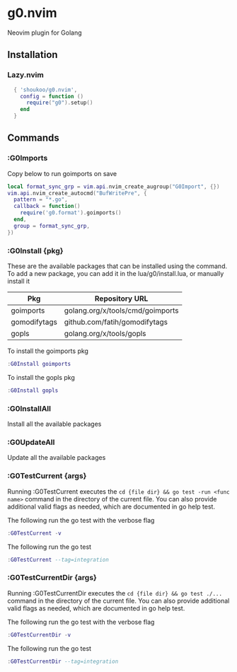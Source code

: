 # g0.nvim
Neovim plugin for Golang

## Installation

### Lazy.nvim
```lua
  { 'shoukoo/g0.nvim',
    config = function ()
      require("g0").setup()
    end
  }
```
## Commands

### :G0Imports

Copy below to run goimports on save

```lua
local format_sync_grp = vim.api.nvim_create_augroup("G0Import", {})
vim.api.nvim_create_autocmd("BufWritePre", {
  pattern = "*.go",
  callback = function()
    require('g0.format').goimports()
  end,
  group = format_sync_grp,
})
```

### :G0Install {pkg}
These are the available packages that can be installed using the command. To add a new package, you can add it in the lua/g0/install.lua, or manually install it

| Pkg          | Repository URL                            |
|--------------- | ----------------------------------------- |
| goimports     | golang.org/x/tools/cmd/goimports         |
| gomodifytags  | github.com/fatih/gomodifytags             |
| gopls         | golang.org/x/tools/gopls                 |

To install the goimports pkg

```lua
:G0Install goimports
```

To install the gopls pkg

```lua
:G0Install gopls 
```
### :G0InstallAll
Install all the available packages

### :G0UpdateAll
Update all the available packages

### :G0TestCurrent {args}
Running :G0TestCurrent executes the `cd {file dir} && go test -run <func name>` command in the directory of the current file. You can also provide additional valid flags as needed, which are documented in go help test.

The following run the go test with the verbose flag

```lua
:G0TestCurrent -v
```

The following run the go test 

```lua
:G0TestCurrent --tag=integration
```

### :G0TestCurrentDir {args}
Running :G0TestCurrentDir executes the `cd {file dir} && go test ./...` command in the directory of the current file. You can also provide additional valid flags as needed, which are documented in go help test.

The following run the go test with the verbose flag

```lua
:G0TestCurrentDir -v
```

The following run the go test 

```lua
:G0TestCurrentDir --tag=integration
```
